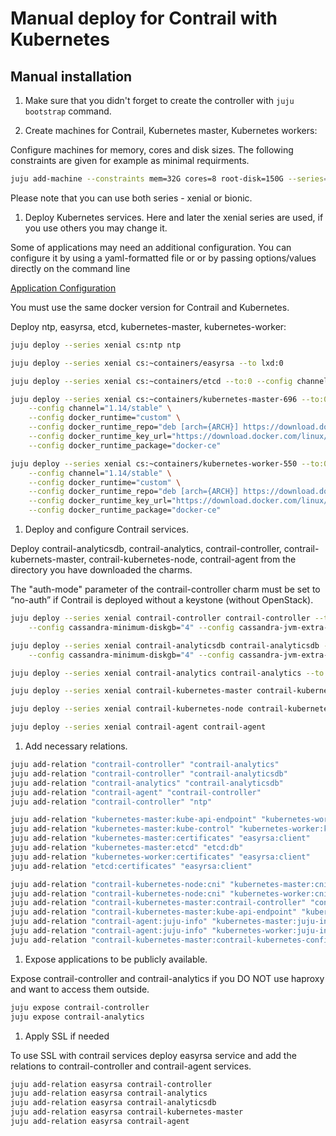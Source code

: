 Manual deploy for Contrail with Kubernetes
==========================================

Manual installation
-------------------

1. Make sure that you didn't forget to create the controller with `juju bootstrap` command.

1. Create machines for Contrail, Kubernetes master, Kubernetes workers:

Configure machines for memory, cores and disk sizes. The following constraints are given for example as minimal requirments.

```bash
juju add-machine --constraints mem=32G cores=8 root-disk=150G --series=xenial # for all-in-one machine
```

Please note that you can use both series - xenial or bionic.

1. Deploy Kubernetes services. Here and later the xenial series are used, if you use others you may change it.

Some of applications may need an additional configuration. You can configure it 
by using a yaml-formatted file or or by passing options/values directly on the command line

[Application Configuration](https://docs.jujucharms.com/2.4/en/charms-config)

You must use the same docker version for Contrail and Kubernetes.

Deploy ntp, easyrsa, etcd, kubernetes-master, kubernetes-worker:

```bash
juju deploy --series xenial cs:ntp ntp

juju deploy --series xenial cs:~containers/easyrsa --to lxd:0

juju deploy --series xenial cs:~containers/etcd --to:0 --config channel="3.2/stable"

juju deploy --series xenial cs:~containers/kubernetes-master-696 --to:0 \
    --config channel="1.14/stable" \
    --config docker_runtime="custom" \
    --config docker_runtime_repo="deb [arch={ARCH}] https://download.docker.com/linux/ubuntu {CODE} stable" \
    --config docker_runtime_key_url="https://download.docker.com/linux/ubuntu/gpg" \
    --config docker_runtime_package="docker-ce"

juju deploy --series xenial cs:~containers/kubernetes-worker-550 --to:0 \
    --config channel="1.14/stable" \
    --config docker_runtime="custom" \
    --config docker_runtime_repo="deb [arch={ARCH}] https://download.docker.com/linux/ubuntu {CODE} stable" \
    --config docker_runtime_key_url="https://download.docker.com/linux/ubuntu/gpg" \
    --config docker_runtime_package="docker-ce"
```

1. Deploy and configure Contrail services.

Deploy contrail-analyticsdb, contrail-analytics, contrail-controller, contrail-kubernets-master, contrail-kubernetes-node, contrail-agent from the directory you have downloaded the charms.

The "auth-mode" parameter of the contrail-controller charm must be set to “no-auth” if Contrail is deployed without a keystone (without OpenStack).

```bash
juju deploy --series xenial contrail-controller contrail-controller --to:0 \
    --config cassandra-minimum-diskgb="4" --config cassandra-jvm-extra-opts="-Xms1g -Xmx2g" --config auth-mode="no-auth"

juju deploy --series xenial contrail-analyticsdb contrail-analyticsdb --to:0 \
    --config cassandra-minimum-diskgb="4" --config cassandra-jvm-extra-opts="-Xms1g -Xmx2g"

juju deploy --series xenial contrail-analytics contrail-analytics --to:0

juju deploy --series xenial contrail-kubernetes-master contrail-kubernetes-master

juju deploy --series xenial contrail-kubernetes-node contrail-kubernetes-node

juju deploy --series xenial contrail-agent contrail-agent
```

1. Add necessary relations.

```bash
juju add-relation "contrail-controller" "contrail-analytics"
juju add-relation "contrail-controller" "contrail-analyticsdb"
juju add-relation "contrail-analytics" "contrail-analyticsdb"
juju add-relation "contrail-agent" "contrail-controller"
juju add-relation "contrail-controller" "ntp"

juju add-relation "kubernetes-master:kube-api-endpoint" "kubernetes-worker:kube-api-endpoint"
juju add-relation "kubernetes-master:kube-control" "kubernetes-worker:kube-control"
juju add-relation "kubernetes-master:certificates" "easyrsa:client"
juju add-relation "kubernetes-master:etcd" "etcd:db"
juju add-relation "kubernetes-worker:certificates" "easyrsa:client"
juju add-relation "etcd:certificates" "easyrsa:client"

juju add-relation "contrail-kubernetes-node:cni" "kubernetes-master:cni"
juju add-relation "contrail-kubernetes-node:cni" "kubernetes-worker:cni"
juju add-relation "contrail-kubernetes-master:contrail-controller" "contrail-controller:contrail-controller"
juju add-relation "contrail-kubernetes-master:kube-api-endpoint" "kubernetes-master:kube-api-endpoint"
juju add-relation "contrail-agent:juju-info" "kubernetes-master:juju-info"
juju add-relation "contrail-agent:juju-info" "kubernetes-worker:juju-info"
juju add-relation "contrail-kubernetes-master:contrail-kubernetes-config" "contrail-kubernetes-node:contrail-kubernetes-config"
```

1. Expose applications to be publicly available.

Expose contrail-controller and contrail-analytics if you DO NOT use haproxy and want to access them outside.

```bash
juju expose contrail-controller
juju expose contrail-analytics
```

1. Apply SSL if needed

To use SSL with contrail services deploy easyrsa service and add the relations to contrail-controller and contrail-agent services.

```bash
juju add-relation easyrsa contrail-controller
juju add-relation easyrsa contrail-analytics
juju add-relation easyrsa contrail-analyticsdb
juju add-relation easyrsa contrail-kubernetes-master
juju add-relation easyrsa contrail-agent
```
